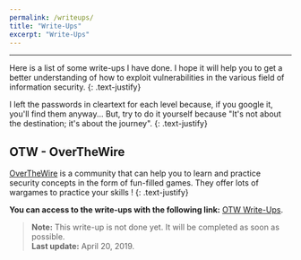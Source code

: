 ```yaml
---
permalink: /writeups/
title: "Write-Ups"
excerpt: "Write-Ups"
---
```


---
Here is a list of some write-ups I have done. I hope it will help you to get a better understanding of how to exploit vulnerabilities in the various field of information security.
{: .text-justify}

I left the passwords in cleartext for each level because, if you google it, you'll find them anyway... But, try to do it yourself because "It's not about the destination; it's about the journey".
{: .text-justify}

## OTW - OverTheWire 

[OverTheWire](https://overthewire.org/wargames/) is a community that can help you to learn and practice security concepts in the form of fun-filled games. They offer lots of wargames to practice your skills !
{: .text-justify}

**You can access to the write-ups with the following link:** [OTW Write-Ups](/writeups/otw/otw_wargames/).

>**Note:** This write-up is not done yet. It will be completed as soon as possible. <br/>
>**Last update:** April 20, 2019.

<!---
## MBE - Modern Binary Exploitation 

[Modern Binary Exploitation (MBE)](https://github.com/RPISEC/MBE) is a free course developed and used by [RPISEC](http://rpis.ec) to teach Modern Binary Exploitation at [Rensselaer Polytechnic Institute](http://rpi.edu). It covers basic x86 reverse engineering, vulnerability analysis, and classical forms of Linux-based userland binary exploitation. It also focus on protections found on modern systems and the techniques used to defeat them. This course come with a large number of labs that I'll explain in this write-up.
{: .text-justify}

**You can access to the write-up with the following link:** [MBE Write-Up](/writeups/mbe/installation/).

>**Note:** This write-up is not done yet. It will be completed as soon as possible. <br/>
>**Last update:** January 20, 2019.

<!---
## DVWA - Damn Vulnerable Web Application

[Damn Vulnerable Web App (DVWA)](https://github.com/ethicalhack3r/DVWA) is a PHP/MySQL web application that is damn vulnerable. Its main goal is to be an aid for security professionals to test their skills and tools in a legal environment, help web developers better understand the processes of securing web applications and to aid both students & teachers to learn about web application security in a controlled class room environment.
{: .text-justify}

You can access to the write-up with the following link: [DVWA Write-Up](/writeups/dvwa/installation/).

>**Note:** This write-up is constantly evolving. I will add solutions on the various levels as soon as possible.
-->

